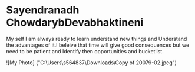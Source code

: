 # Sayendranadh ChowdarybDevabhaktineni

My self I am always ready to learn understand new things and Understand the advantages of it.I beleive that  time will give good consequences but we need to be patient and Identify then opportunities and bucketlist. 

![My Photo] ("C:\Users\s564837\Downloads\Copy of 20079-02.jpeg")
